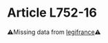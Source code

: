 # Article L752-16

⚠️Missing data from [legifrance](https://www.legifrance.gouv.fr/codes/article_lc/LEGIARTI000006241281)⚠️